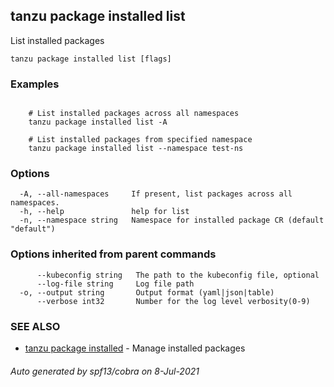 ## tanzu package installed list

List installed packages

```
tanzu package installed list [flags]
```

### Examples

```

    # List installed packages across all namespaces 	
    tanzu package installed list -A
	
    # List installed packages from specified namespace	
    tanzu package installed list --namespace test-ns
```

### Options

```
  -A, --all-namespaces     If present, list packages across all namespaces.
  -h, --help               help for list
  -n, --namespace string   Namespace for installed package CR (default "default")
```

### Options inherited from parent commands

```
      --kubeconfig string   The path to the kubeconfig file, optional
      --log-file string     Log file path
  -o, --output string       Output format (yaml|json|table)
      --verbose int32       Number for the log level verbosity(0-9)
```

### SEE ALSO

* [tanzu package installed](tanzu_package_installed.md)	 - Manage installed packages

###### Auto generated by spf13/cobra on 8-Jul-2021
